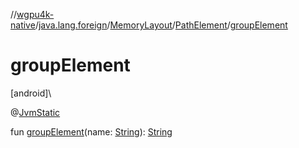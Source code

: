 //[wgpu4k-native](../../../../index.md)/[java.lang.foreign](../../index.md)/[MemoryLayout](../index.md)/[PathElement](index.md)/[groupElement](group-element.md)

# groupElement

[android]\

@[JvmStatic](https://kotlinlang.org/api/core/kotlin-stdlib/kotlin.jvm/-jvm-static/index.html)

fun [groupElement](group-element.md)(name: [String](https://kotlinlang.org/api/core/kotlin-stdlib/kotlin/-string/index.html)): [String](https://kotlinlang.org/api/core/kotlin-stdlib/kotlin/-string/index.html)